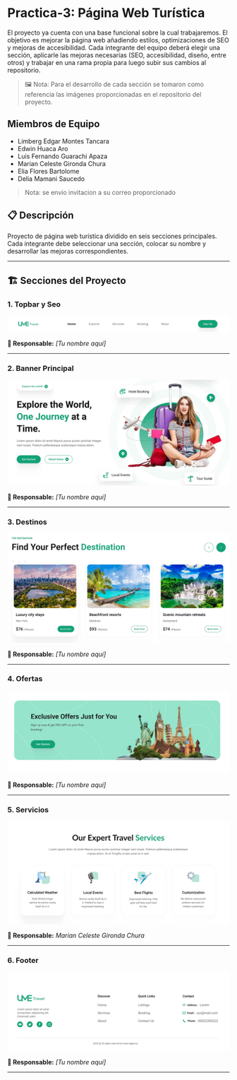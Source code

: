# Practica-3: Página Web Turística

El proyecto ya cuenta con una base funcional sobre la cual trabajaremos. El objetivo es mejorar la página web añadiendo estilos, optimizaciones de SEO y mejoras de accesibilidad.
Cada integrante del equipo deberá elegir una sección, aplicarle las mejoras necesarias (SEO, accesibilidad, diseño, entre otros) y trabajar en una rama propia para luego subir sus cambios al repositorio. 

>🖼️ Nota: Para el desarrollo de cada sección se tomaron como referencia las imágenes proporcionadas en el repositorio del proyecto.

## Miembros de Equipo 
- Limberg Edgar Montes Tancara 
- Edwin Huaca Aro
- Luis Fernando Guarachi Apaza
- Marian Celeste Gironda Chura
- Elia Flores Bartolome
- Delia Mamani Saucedo

> Nota: se envio invitacion a su correo proporcionado

## 📋 Descripción
Proyecto de página web turística dividido en seis secciones principales.
Cada integrante debe seleccionar una sección, colocar su nombre y desarrollar las mejoras correspondientes.

---

## 🏗️ Secciones del Proyecto

### 1. Topbar y Seo
![Topbar](docs/topbar.png)

**👤 Responsable:** _[Tu nombre aquí]_

---

### 2. Banner Principal
![Banner](docs/banner.png)

**👤 Responsable:** _[Tu nombre aquí]_

---

### 3. Destinos
![Destinos](docs/destinos.png)

**👤 Responsable:** _[Tu nombre aquí]_

---

### 4. Ofertas
![Ofertas](docs/ofertas.png)

**👤 Responsable:** _[Tu nombre aquí]_

---

### 5. Servicios
![Servicios](docs/servicios.png)

**👤 Responsable:** _Marian Celeste Gironda Chura_

---

### 6. Footer
![Footer](docs/footer.png)

**👤 Responsable:** _[Tu nombre aquí]_

---
